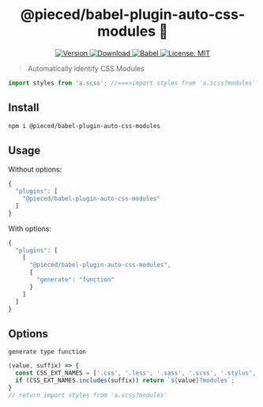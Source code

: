 <h1 align="center">@pieced/babel-plugin-auto-css-modules 👋</h1>
<p align="center">
  <a href="https://www.npmjs.com/package/@pieced/babel-plugin-auto-css-modules" target="_blank">
    <img alt="Version" src="https://img.shields.io/npm/v/@pieced/babel-plugin-auto-css-modules.svg">
  </a>
  <a href="https://www.npmjs.com/package/@pieced/babel-plugin-auto-css-modules" target="_blank">
    <img alt="Download" src="https://img.shields.io/npm/dm/@pieced/babel-plugin-auto-css-modules.svg?color=blue" target="_blank" />
  </a>
  <a href="https://www.npmjs.com/package/@pieced/babel-plugin-auto-css-modules" target="_blank">
    <img alt="Babel" src="https://img.shields.io/badge/babel->=7.0.0-blue">
  </a>
  <a href="#" target="_blank">
    <img alt="License: MIT" src="https://img.shields.io/github/license/pieced-team/babel-plugin-auto-css-modules" />
  </a>
</p>

> Automatically identify CSS Modules

```js
import styles from 'a.scss'; //===>import styles from 'a.scss?modules'
```

## Install

```sh
npm i @pieced/babel-plugin-auto-css-modules
```

## Usage

Without options:

```js
{
  "plugins": [
    "@pieced/babel-plugin-auto-css-modules"
  ]
}
```

With options:

```js
{
  "plugins": [
    [
      "@pieced/babel-plugin-auto-css-modules",
      {
        "generate": "function"
      }
    ]
  ]
}
```
## Options

`generate type function`

```js
(value, suffix) => {
  const CSS_EXT_NAMES = ['.css', '.less', '.sass', '.scss', '.stylus', '.styl'];
  if (CSS_EXT_NAMES.includes(suffix)) return `${value}?modules`;
}
// return import styles from 'a.scss?modules'
```
